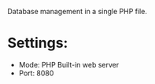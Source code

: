 Database management in a single PHP file.

# Settings:
- Mode: PHP Built-in web server
- Port: 8080

